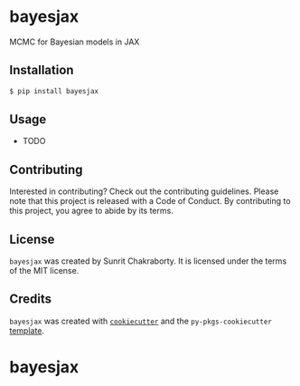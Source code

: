 # bayesjax

MCMC for Bayesian models in JAX

## Installation

```bash
$ pip install bayesjax
```

## Usage

- TODO

## Contributing

Interested in contributing? Check out the contributing guidelines. Please note that this project is released with a Code of Conduct. By contributing to this project, you agree to abide by its terms.

## License

`bayesjax` was created by Sunrit Chakraborty. It is licensed under the terms of the MIT license.

## Credits

`bayesjax` was created with [`cookiecutter`](https://cookiecutter.readthedocs.io/en/latest/) and the `py-pkgs-cookiecutter` [template](https://github.com/py-pkgs/py-pkgs-cookiecutter).
# bayesjax

